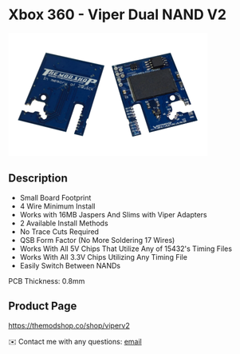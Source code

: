 # Xbox 360 - Viper Dual NAND V2

<img src="/Images/viper_v2.png">

## Description

- Small Board Footprint
- 4 Wire Minimum Install
- Works with 16MB Jaspers And Slims with Viper Adapters
- 2 Available Install Methods
- No Trace Cuts Required
- QSB Form Factor (No More Soldering 17 Wires)
- Works With All 5V Chips That Utilize Any of 15432's Timing Files
- Works With All 3.3V Chips Utilizing Any Timing File
- Easily Switch Between NANDs

PCB Thickness: 0.8mm

## Product Page
https://themodshop.co/shop/viperv2

✉️ Contact me with any questions: [email](mailto:support@themodshop.co)<br />
